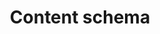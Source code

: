 ---
layout: glossary-documentation
sectionKey: Glossary
eleventyNavigation:
  parent: Glossary
title: Content schema
details:
  'A GOV.UK content schema is a JSON schema that defines the underlying structure and properties of a piece of content.
  

  The schema also contains data on the relationships with other schemas, classification systems and content types.'
synonym:
  0:
    title:
    link:
    definition:
nonPreferred: Content format
doNotConfuse:
  '- [Content type](/glossary/content-type)

  - [Template](/glossary/template)'
theme: Information layer
order: 2
---